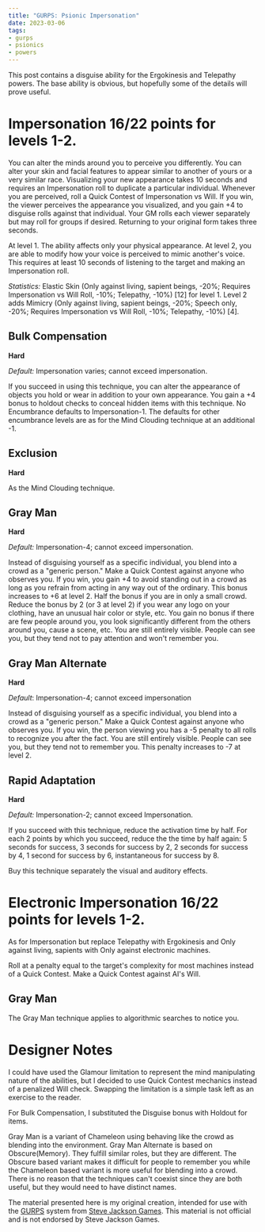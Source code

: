 ```yaml
---
title: "GURPS: Psionic Impersonation"
date: 2023-03-06
tags:
- gurps
- psionics
- powers
---
```


This post contains a disguise ability for the Ergokinesis and Telepathy powers. The base ability is obvious, but hopefully some of the details will prove useful.

# Impersonation 16/22 points for levels 1-2.

You can alter the minds around you to perceive you differently. You can alter your skin and facial features to appear similar to another of yours or a very similar race. Visualizing your new appearance takes 10 seconds and requires an Impersonation roll to duplicate a particular individual. Whenever you are perceived, roll a Quick Contest of Impersonation vs Will. If you win, the viewer perceives the appearance you visualized, and you gain +4 to disguise rolls against that individual. Your GM rolls each viewer separately but may roll for groups if desired. Returning to your original form takes three seconds.

At level 1. The ability affects only your physical appearance. At level 2, you are able to modify how your voice is perceived to mimic another's voice. This requires at least 10 seconds of listening to the target and making an Impersonation roll.

_Statistics:_ Elastic Skin (Only against living, sapient beings, -20%; Requires Impersonation vs Will Roll, -10%; Telepathy, -10%) [12] for level 1. Level 2 adds Mimicry (Only against living, sapient beings, -20%; Speech only, -20%; Requires Impersonation vs Will Roll, -10%; Telepathy, -10%) [4].

## Bulk Compensation
**Hard**

_Default:_ Impersonation varies; cannot exceed impersonation.

If you succeed in using this technique, you can alter the appearance of objects you hold or wear in addition to your own appearance. You gain a +4 bonus to holdout checks to conceal hidden items with this technique. No Encumbrance defaults to Impersonation-1. The defaults for other encumbrance levels are as for the Mind Clouding technique at an additional -1.

## Exclusion
**Hard**

As the Mind Clouding technique.

## Gray Man
**Hard**

_Default:_ Impersonation-4; cannot exceed impersonation.

Instead of disguising yourself as a specific individual, you blend into a crowd as a "generic person." Make a Quick Contest against anyone who observes you. If you win, you gain +4 to avoid standing out in a crowd as long as you refrain from acting in any way out of the ordinary. This bonus increases to +6 at level 2. Half the bonus if you are in only a small crowd. Reduce the bonus by 2 (or 3 at level 2) if you wear any logo on your clothing, have an unusual hair color or style, etc. You gain no bonus if there are few people around you, you look significantly different from the others around you, cause a scene, etc. You are still entirely visible. People can see you, but they tend not to pay attention and won't remember you.

## Gray Man Alternate
**Hard**

_Default_: Impersonation-4; cannot exceed impersonation

Instead of disguising yourself as a specific individual, you blend into a crowd as a "generic person." Make a Quick Contest against anyone who observes you. If you win, the person viewing you has a -5 penalty to all rolls to recognize you after the fact. You are still entirely visible. People can see you, but they tend not to remember you. This penalty increases to -7 at level 2.

## Rapid Adaptation
**Hard**

_Default:_ Impersonation-2; cannot exceed Impersonation.

If you succeed with this technique, reduce the activation time by half. For each 2 points by which you succeed, reduce the the time by half again: 5 seconds for success, 3 seconds for success by 2, 2 seconds for success by 4, 1 second for success by 6, instantaneous for success by 8.

Buy this technique separately the visual and auditory effects. 

# Electronic Impersonation 16/22 points for levels 1-2.
As for Impersonation but replace Telepathy with Ergokinesis and Only against living, sapients with Only against electronic machines.

Roll at a penalty equal to the target's complexity for most machines instead of a Quick Contest. Make a Quick Contest against AI's Will.

## Gray Man
The Gray Man technique applies to algorithmic searches to notice you.

# Designer Notes
I could have used the Glamour limitation to represent the mind manipulating nature of the abilities, but I decided to use Quick Contest mechanics instead of a penalized Will check. Swapping the limitation is a simple task left as an exercise to the reader.

For Bulk Compensation, I substituted the Disguise bonus with Holdout for items.

Gray Man is a variant of Chameleon using behaving like the crowd as blending into the environment. Gray Man Alternate is based on Obscure(Memory). They fulfill similar roles, but they are different. The Obscure based variant makes it difficult for people to remember you while the Chameleon based variant is more useful for blending into a crowd. There is no reason that the techniques can't coexist since they are both useful, but they would need to have distinct names.

The material presented here is my original creation, intended for use with the [GURPS](https://www.sjgames.com/gurps/) system from [Steve Jackson Games](https://www.sjgames.com/). This material is not official and is not endorsed by Steve Jackson Games.
